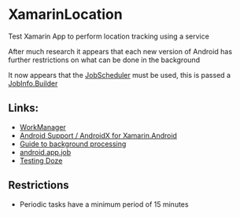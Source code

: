 # XamarinLocation #
Test Xamarin App to perform location tracking using a service

After much research it appears that each new version of Android has further restrictions on what can be done in the background

It now appears that the [JobScheduler](https://developer.android.com/reference/android/app/job/JobScheduler.html) must be used, this is passed a [JobInfo.Builder](https://developer.android.com/reference/kotlin/android/app/job/JobInfo.Builder)

## Links: ##
* [WorkManager](https://developer.android.com/topic/libraries/architecture/workmanager)
* [Android Support / AndroidX for Xamarin.Android](https://github.com/xamarin/AndroidSupportComponents)
* [Guide to background processing](https://developer.android.com/guide/background)
* [android.app.job](https://developer.android.com/reference/kotlin/android/app/job/package-summary)
* [Testing Doze](https://developer.android.com/training/monitoring-device-state/doze-standby.html#testing_doze)

## Restrictions ##
* Periodic tasks have a minimum period of 15 minutes

